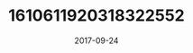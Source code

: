 ---
title: "1610611920318322552"
cover: "2017-09-24 12.25.24 1610611920318322552_46248401"
photo: "2017-09-24 12.25.24 1610611920318322552_46248401"
date: "2017-09-24"
type: "photo"
---